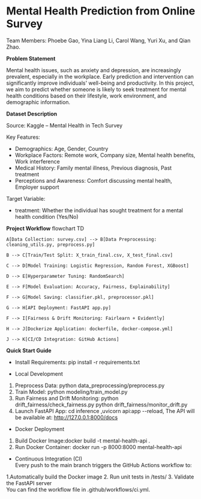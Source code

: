 # Mental Health Prediction from Online Survey
Team Members: Phoebe Gao, Yina Liang Li, Carol Wang, Yuri Xu, and Qian Zhao.

**Problem Statement**

Mental health issues, such as anxiety and depression, are increasingly prevalent, especially in the workplace. Early prediction and intervention can significantly improve individuals' well-being and productivity.
In this project, we aim to predict whether someone is likely to seek treatment for mental health conditions based on their lifestyle, work environment, and demographic information.

**Dataset Description**

Source: Kaggle – Mental Health in Tech Survey

Key Features:  
- Demographics: Age, Gender, Country 
- Workplace Factors: Remote work, Company size, Mental health benefits, Work interference
- Medical History: Family mental illness, Previous diagnosis, Past treatment
- Perceptions and Awareness: Comfort discussing mental health, Employer support
  
Target Variable:
- treatment: Whether the individual has sought treatment for a mental health condition (Yes/No)

 **Project Workflow**
flowchart TD

    A[Data Collection: survey.csv] --> B[Data Preprocessing: cleaning_utils.py, preprocess.py]
    
    B --> C[Train/Test Split: X_train_final.csv, X_test_final.csv]
    
    C --> D[Model Training: Logistic Regression, Random Forest, XGBoost]
    
    D --> E[Hyperparameter Tuning: RandomSearch]
    
    E --> F[Model Evaluation: Accuracy, Fairness, Explainability]
    
    F --> G[Model Saving: classifier.pkl, preprocessor.pkl]
    
    G --> H[API Deployment: FastAPI app.py]
    
    F --> I[Fairness & Drift Monitoring: Fairlearn + Evidently]
    
    H --> J[Dockerize Application: dockerfile, docker-compose.yml]
    
    J --> K[CI/CD Integration: GitHub Actions]

**Quick Start Guide**

- Install Requirements: pip install -r requirements.txt

- Local Development
1. Preprocess Data: python data_preprocessing/preprocess.py
2. Train Model: python modeling/train_model.py
3. Run Fairness and Drift Monitoring: python drift_fairness/check_fairness.py
                                      python drift_fairness/monitor_drift.py
4. Launch FastAPI App: cd inference ,uvicorn api:app --reload, The API will be available at: http://127.0.0.1:8000/docs

- Docker Deployment
1. Build Docker Image:docker build -t mental-health-api .
2. Run Docker Container: docker run -p 8000:8000 mental-health-api

-  Continuous Integration (CI)  
Every push to the main branch triggers the GitHub Actions workflow to:

  1.Automatically build the Docker image
  2. Run unit tests in /tests/
  3. Validate the FastAPI server  
You can find the workflow file in .github/workflows/ci.yml. 
